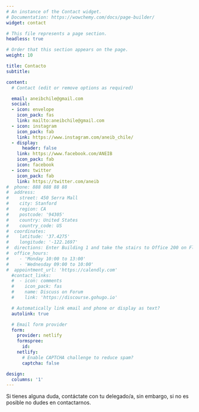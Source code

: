 ```yaml
---
# An instance of the Contact widget.
# Documentation: https://wowchemy.com/docs/page-builder/
widget: contact

# This file represents a page section.
headless: true

# Order that this section appears on the page.
weight: 10

title: Contacto
subtitle:

content:
  # Contact (edit or remove options as required)

  email: aneibchile@gmail.com
  social:
  - icon: envelope
    icon_pack: fas
    link: mailto:aneibchile@gmail.com
  - icon: instagram
    icon_pack: fab
    link: https://www.instagram.com/aneib_chile/
  - display:
      header: false
    link: https://www.facebook.com/ANEIB
    icon_pack: fab
    icon: facebook
  - icon: twitter
    icon_pack: fab
    link: https://twitter.com/aneib
#  phone: 888 888 88 88
#  address:
#    street: 450 Serra Mall
#    city: Stanford
#    region: CA
#    postcode: '94305'
#    country: United States
#    country_code: US
#  coordinates:
#    latitude: '37.4275'
#    longitude: '-122.1697'
#  directions: Enter Building 1 and take the stairs to Office 200 on Floor 2
#  office_hours:
#    - 'Monday 10:00 to 13:00'
#    - 'Wednesday 09:00 to 10:00'
#  appointment_url: 'https://calendly.com'
  #contact_links:
  #  - icon: comments
  #    icon_pack: fas
  #    name: Discuss on Forum
  #    link: 'https://discourse.gohugo.io'

  # Automatically link email and phone or display as text?
  autolink: true

  # Email form provider
  form:
    provider: netlify
    formspree:
      id:
    netlify:
      # Enable CAPTCHA challenge to reduce spam?
      captcha: false

design:
  columns: '1'
---
```


Si tienes alguna duda, contáctate con tu delegado/a, sin embargo, si no es posible no dudes en contactarnos.

